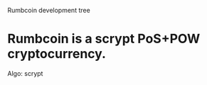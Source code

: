 
Rumbcoin development tree

Rumbcoin is a scrypt PoS+POW cryptocurrency.
===========================

Algo: scrypt


